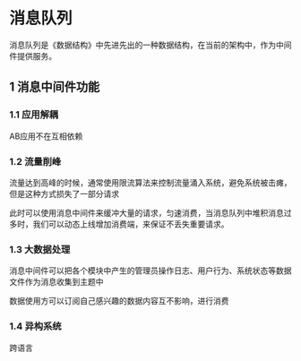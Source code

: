 # 消息队列

消息队列是《数据结构》中先进先出的一种数据结构，在当前的架构中，作为中间件提供服务。

## 1 消息中间件功能

### 1.1 应用解耦

AB应用不在互相依赖

### 1.2 流量削峰

流量达到高峰的时候，通常使用限流算法来控制流量涌入系统，避免系统被击瘫，但是这种方式损失了一部分请求

此时可以使用消息中间件来缓冲大量的请求，匀速消费，当消息队列中堆积消息过多时，我们可以动态上线增加消费端，来保证不丢失重要请求。

### 1.3 大数据处理

消息中间件可以把各个模块中产生的管理员操作日志、用户行为、系统状态等数据文件作为消息收集到主题中

数据使用方可以订阅自己感兴趣的数据内容互不影响，进行消费

### 1.4 异构系统

跨语言